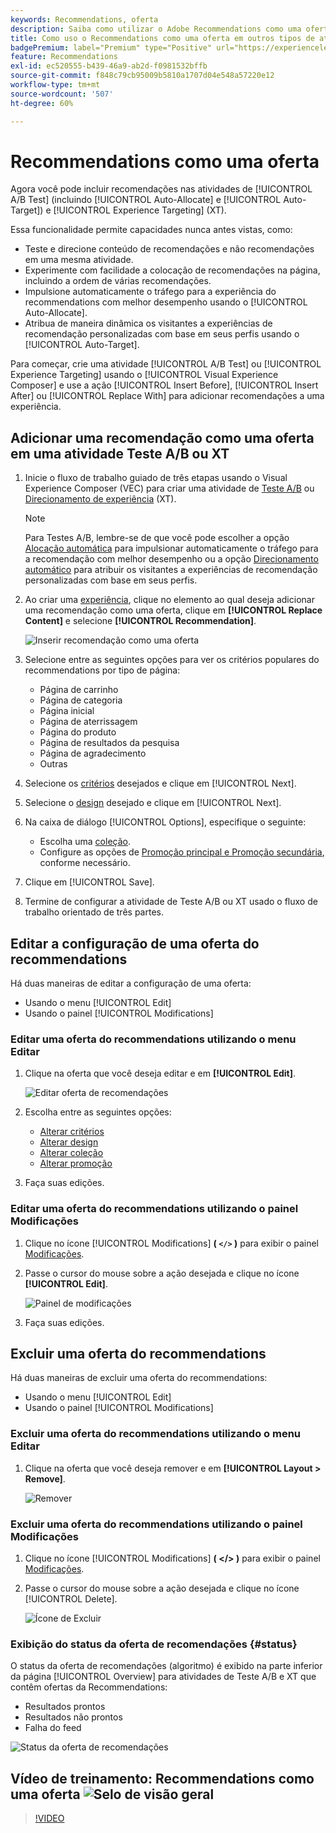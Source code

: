 ```yaml
---
keywords: Recommendations, oferta
description: Saiba como utilizar o Adobe Recommendations como uma oferta em atividades de Testes A/B (incluindo Alocação automática e Direcionamento automático) e Direcionamento de experiência (XT)
title: Como uso o Recommendations como uma oferta em outros tipos de atividade?
badgePremium: label="Premium" type="Positive" url="https://experienceleague.adobe.com/docs/target/using/introduction/intro.html?lang=pt-BR#premium newtab=true" tooltip="Consulte o que está incluído no Target Premium."
feature: Recommendations
exl-id: ec520555-b439-46a9-ab2d-f0981532bffb
source-git-commit: f848c79cb95009b5810a1707d04e548a57220e12
workflow-type: tm+mt
source-wordcount: '507'
ht-degree: 60%

---
```


# Recommendations como uma oferta

Agora você pode incluir recomendações nas atividades de [!UICONTROL A/B Test] (incluindo [!UICONTROL Auto-Allocate] e [!UICONTROL Auto-Target]) e [!UICONTROL Experience Targeting] (XT).

Essa funcionalidade permite capacidades nunca antes vistas, como:

* Teste e direcione conteúdo de recomendações e não recomendações em uma mesma atividade.
* Experimente com facilidade a colocação de recomendações na página, incluindo a ordem de várias recomendações.
* Impulsione automaticamente o tráfego para a experiência do recommendations com melhor desempenho usando o [!UICONTROL Auto-Allocate].
* Atribua de maneira dinâmica os visitantes a experiências de recomendação personalizadas com base em seus perfis usando o [!UICONTROL Auto-Target].

Para começar, crie uma atividade [!UICONTROL A/B Test] ou [!UICONTROL Experience Targeting] usando o [!UICONTROL Visual Experience Composer] e use a ação [!UICONTROL Insert Before], [!UICONTROL Insert After] ou [!UICONTROL Replace With] para adicionar recomendações a uma experiência.

## Adicionar uma recomendação como uma oferta em uma atividade Teste A/B ou XT

1. Inicie o fluxo de trabalho guiado de três etapas usando o Visual Experience Composer (VEC) para criar uma atividade de [Teste A/B](/help/main/c-activities/t-test-ab/t-test-create-ab/test-create-ab.md) ou [Direcionamento de experiência](/help/main/c-activities/t-experience-target/t-xt-create/xt-create.md) (XT).

   >[!NOTE]
   >
   >Para Testes A/B, lembre-se de que você pode escolher a opção [Alocação automática](/help/main/c-activities/automated-traffic-allocation/automated-traffic-allocation.md) para impulsionar automaticamente o tráfego para a recomendação com melhor desempenho ou a opção [Direcionamento automático](/help/main/c-activities/auto-target/auto-target-to-optimize.md) para atribuir os visitantes a experiências de recomendação personalizadas com base em seus perfis.

1. Ao criar uma [experiência](/help/main/c-experiences/c-visual-experience-composer/viztarget-options.md), clique no elemento ao qual deseja adicionar uma recomendação como uma oferta, clique em **[!UICONTROL Replace Content]** e selecione **[!UICONTROL Recommendation]**.

   ![Inserir recomendação como uma oferta](/help/main/c-recommendations/t-create-recs-activity/assets/recs-as-offer.png)

1. Selecione entre as seguintes opções para ver os critérios populares do recommendations por tipo de página:

   * Página de carrinho
   * Página de categoria
   * Página inicial
   * Página de aterrissagem
   * Página do produto
   * Página de resultados da pesquisa
   * Página de agradecimento
   * Outras

1. Selecione os [critérios](/help/main/c-recommendations/c-algorithms/algorithms.md) desejados e clique em [!UICONTROL Next].
1. Selecione o [design](/help/main/c-recommendations/c-design-overview/design-overview.md) desejado e clique em [!UICONTROL Next].
1. Na caixa de diálogo [!UICONTROL Options], especifique o seguinte:

   * Escolha uma [coleção](/help/main/c-recommendations/c-products/collections.md).
   * Configure as opções de [Promoção principal e Promoção secundária](/help/main/c-recommendations/t-create-recs-activity/adding-promotions.md), conforme necessário.

1. Clique em [!UICONTROL Save].
1. Termine de configurar a atividade de Teste A/B ou XT usado o fluxo de trabalho orientado de três partes.

## Editar a configuração de uma oferta do recommendations

Há duas maneiras de editar a configuração de uma oferta:

* Usando o menu [!UICONTROL Edit]
* Usando o painel [!UICONTROL Modifications]

### Editar uma oferta do recommendations utilizando o menu Editar

1. Clique na oferta que você deseja editar e em **[!UICONTROL Edit]**.

   ![Editar oferta de recomendações](/help/main/c-recommendations/assets/recs-offer-edit.png)

1. Escolha entre as seguintes opções:

   * [Alterar critérios](/help/main/c-recommendations/c-algorithms/algorithms.md)
   * [Alterar design](/help/main/c-recommendations/c-design-overview/design-overview.md)
   * [Alterar coleção](/help/main/c-recommendations/c-products/collections.md)
   * [Alterar promoção](/help/main/c-recommendations/t-create-recs-activity/adding-promotions.md)

1. Faça suas edições.

### Editar uma oferta do recommendations utilizando o painel Modificações

1. Clique no ícone [!UICONTROL Modifications] **( `</>` )** para exibir o painel [Modificações](/help/main/c-experiences/c-visual-experience-composer/c-vec-code-editor/vec-code-editor.md).
1. Passe o cursor do mouse sobre a ação desejada e clique no ícone **[!UICONTROL Edit]**.

   ![Painel de modificações](/help/main/c-recommendations/assets/recs-offer-modifications.png)

1. Faça suas edições.

## Excluir uma oferta do recommendations

Há duas maneiras de excluir uma oferta do recommendations:

* Usando o menu [!UICONTROL Edit]
* Usando o painel [!UICONTROL Modifications]

### Excluir uma oferta do recommendations utilizando o menu Editar

1. Clique na oferta que você deseja remover e em **[!UICONTROL Layout > Remove]**.

   ![Remover](/help/main/c-recommendations/assets/recs-offer-remove.png)

### Excluir uma oferta do recommendations utilizando o painel Modificações

1. Clique no ícone [!UICONTROL Modifications] **( &lt;/> )** para exibir o painel [Modificações](/help/main/c-experiences/c-visual-experience-composer/c-vec-code-editor/vec-code-editor.md).
1. Passe o cursor do mouse sobre a ação desejada e clique no ícone [!UICONTROL Delete].

   ![Ícone de Excluir](/help/main/c-recommendations/assets/recs-offer-delete.png)

### Exibição do status da oferta de recomendações {#status}

O status da oferta de recomendações (algoritmo) é exibido na parte inferior da página [!UICONTROL Overview] para atividades de Teste A/B e XT que contêm ofertas da Recommendations:

* Resultados prontos
* Resultados não prontos
* Falha do feed

![Status da oferta de recomendações](/help/main/c-recommendations/assets/recs-offer-status.png)

## Vídeo de treinamento: Recommendations como uma oferta ![Selo de visão geral](/help/main/assets/overview.png)

>[!VIDEO](https://video.tv.adobe.com/v/28878)
